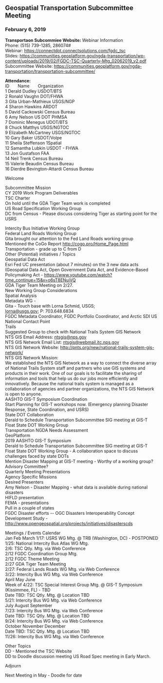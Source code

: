 ## Geospatial Transportation Subcommittee Meeting
### February 6, 2019


**Transportaon Subcommiee Website:** Webinar Information   
Phone: (515) 739-1285, 286074#   
Webinar: https://connectdot.connectsolutions.com/fgdc_tsc   
Slides: https://communities.geoplatform.gov/ngda-transportation/wp-content/uploads/2019/02/FGDC-TSC-Quarterly-Mtg_02062019_v2.pdf   
Subcommittee Website: https://communities.geoplatform.gov/ngda-transportation/transportation-subcommittee/   

**Attendance:**        
ID &nbsp; &nbsp; &nbsp; Name &nbsp; &nbsp; &nbsp; Organization      
1  Derald Dudley  USDOT/BTS   
2  Ronald Vaughn DOT/FHWA   
3  Gita Urban-Mathieux  USGS/NGP   
4  Sharon Hawkins  ARDOT   
5  David Cackowski  Census Bureau   
6  Amy Nelson  US DOT PHMSA   
7  Dominic Menegus  UDOT/BTS   
8  Chuck Matthys  USGS/NGTOC   
9  Elizabeth McCartney  USGS/NGTOC    
10  Gary Baker  USDOT/Volpe   
11  Sheila Steffenson  1Spatial    
12  Samantha Lubkin  USDOT - FHWA    
13  Jon Gustafson  FAA    
14  Neil Trenk  Census Bureau    
15  Valerie Beaudin  Census Bureau    
16  Dierdre Bevington-Attardi  Census Bureau   
 
Welcome  

Subcommittee Mission   
CY 2019 Work Program Deliverables   
TSC Charter   
On hold until the GDA Tiger Team work is completed   
US Road Specification Working Group   
DC from Census - Please discuss considering Tiger as starting point for the USRS   

Intercity Bus Initiative Working Group   
Federal Land Roads Working Group   
Gita brought our attention to the Fed Land Roads working group   
Mentioned the CoGo Report http://cogo.pro/Home_Page.html   
Transportation - grade up to C from D   
Other (Potential) initiatives / Topics   
Geospatial Data Act   
Esri Fed UC presentation (about 7 minutes) on the 3 new data acts (Geospatial Data Act, Open Government Data Act, and Evidence-Based Policymaking Act - https://www.youtube.com/watch?time_continue=15&v=o6sT8ENuiVQ   
GDA Tiger Team Meeting on 2/27.   
New Working Group Considerations   
Spatial Analysis   
Metadata WG -   
Gita - Touch base with Lorna Schmid, USGS;    
lorna@usgs.gov; 
P: 703.648.6834   
FGDC Metadata Coordinator, FGDC Portfolio Coordinator, and Arctic SDI US National Contact Point   
Trails   
Suggested Group to check with National Trails System GIS Network   
NTS GIS Email Address: ntsgis@nps.gov   
NTS GIS Network Email List: ntsgis@webmail.itc.nps.gov   
NTS GIS Network Website: http://pnts.org/new/national-trails-system-gis-network/   
NTS GIS Network Mission:   
We established the NTS GIS Network as a way to connect the diverse array of National Trails System staff and partners who use GIS systems and products in their work. One of our goals is to facilitate the sharing of information and tools that help us do our jobs more efficiently and innovatively. Because the national trails system is managed as a collaboration of agencies and partner organizations, the NTS GIS Network is open to anyone.   
AASHTO GIS-T Symposium Coordination   
Start Planning for GIS-T workshops now.  (Emergency planning Disaster Response, State Coordination,  and USRS)    
State DOT Collaboration   
Derald to Schedule Transportation Subcommittee SIG meeting at GIS-T   
Float State DOT Working Group   
Transportation NGDA Needs Assessment   
GeoPlatform   
2019 AASHTO GIS-T Symposium   
Derald to Schedule Transportation Subcommittee SIG meeting at GIS-T   
Float State DOT Working Group - A collaboration space to discuss challenges faced by state DOTs   
Mention Disaster Mapping at GIS-T meeting - Worthy of a working group? Advisory Committee?   
Quarterly Meeting Presentations   
Agency Specific Missions   
Desired Presenters   
Amy Nelson - Disaster Mapping - what data is available during national disasters   
HIFLD presentation   
FEMA - presentations   
Pull in a couple of states   
FGDC Disaster efforts -- OGC Disasters Interoperability Concept Development Study  -   http://www.opengeospatial.org/projects/initiatives/disasterscds   

Meetings / Events Calendar   
Jan  Feb  March
1/17: USRS WG Mtg. @ TRB (Washington, DC) - POSTPONED   
1/25: National Intercity Bus Atlas WG Mtg.   
2/6: TSC Qtly. Mtg. via Web Conference   
2/12 FGDC Coordination Group Mtg.   
2/12 FGDC Theme Meeting   
2/27 GDA Tiger Team Meeting   
2/27: Federal Lands Roads WG Mtg. via Web Conference   
3/22: Intercity Bus WG Mtg. via Web Conference   
April   May  June   
Week of 4/22: TSC Special Interest Group Mtg. @ GIS-T Symposium (Kissimmee, FL) - TBD   
Date TBD: TSC Qtly. Mtg. @ Location TBD     
5/21: Intercity Bus WG Mtg. via Web Conference    
July  August  September   
7/23: Intercity Bus WG Mtg. via Web Conference   
Date TBD: TSC Qtly. Mtg. @ Location TBD   
9/24: Intercity Bus WG Mtg. via Web Conference   
October  November  December    
Date TBD: TSC Qtly. Mtg. @ Location TBD   
11/26: Intercity Bus WG Mtg. via Web Conference   

Other Topics   
DD - Mentioned the TSC Website   
DD to Doodle discussion meeting US Road Spec meeting in Early March.   

Adjourn  

Next Meeting in May - Doodle for date   

